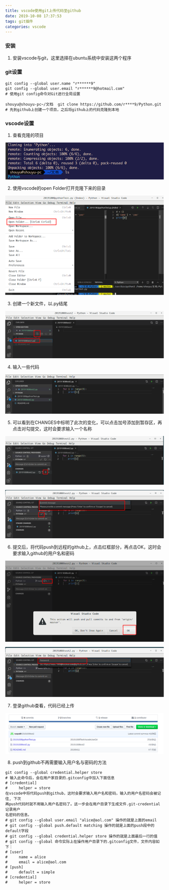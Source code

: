 ```yaml
---
title: vscode使用git上传代码至github
date: 2019-10-08 17:37:53
tags: git插件
categories: vscode
---
```


### 安装

1. 安装vscode与git，这里选择在ubuntu系统中安装这两个程序



### git设置

```shell
git config --global user.name "r******9" 
git config --global user.email "r******9@hotmail.com"
# 使用git config命令对Git进行全局设置

shouyu@shouyu-pc~/文档  git clone https://github.com/r****9/Python.git
# 先到github上创建一个项目，之后将github上的代码克隆到本地
```



### vscode设置

1. 查看克隆的项目

![](/images/vscode/vscode-git插件1.png)

2. 使用vscode的open Folder打开克隆下来的目录

![](/images/vscode/vscode-git插件2.png)

3. 创建一个新文件，以.py结尾

![](/images/vscode/vscode-git插件3.png)

4. 输入一些代码

![](/images/vscode/vscode-git插件4.png)

5. 可以看到在CHANGES中标明了此次的变化，可以点击加号添加到暂存区，再点击对勾提交，这时会要求输入一个名称

![](/images/vscode/vscode-git插件6.png)

![](/images/vscode/vscode-git插件7.png)

6. 提交后，将代码push到远程的github上，点击红框部分，再点击OK，这时会要求输入github的用户名和密码

![](/images/vscode/vscode-git插件8.png)

![](/images/vscode/vscode-git插件9.png)

7. 登录github查看，代码已经上传

![](/images/vscode/vscode-git插件10.png)

8. push到github不再需要输入用户名与密码的方法

```shell
git config --global credential.helper store
# 输入此命令后，会在用户家目录的.gitconfig中加入下面信息
# [credential]
#     helper = store
在vscode中将代码push到github，这时会要求输入用户名和密码，输入的用户名密码会被记住, 下次
再push代码时就不用输入用户名密码了。这一步会在用户目录下生成文件.git-credential记录用户
名密码的信息。
# git config --global user.email "alice@aol.com" 操作的就是上面的email
# git config --global push.default matching 操作的就是上面的push段中的default字段
# git config --global credential.helper store 操作的就是上面最后一行的值
# git config --global 命令实际上在操作用户目录下的.gitconfig文件，文件内容如下：
# [user]
#     name = alice
#     email = alice@aol.com
# [push]
#     default = simple
# [credential]
#     helper = store
```





